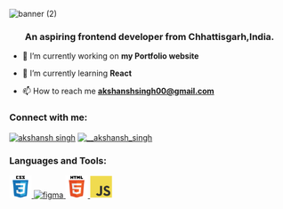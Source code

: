 ![banner (2)](https://github.com/Akshansh029/Akshansh029/assets/145496594/5c6b750f-a70a-4353-b27e-7d6d0d1ab82d)

<h3 align="center">An aspiring frontend developer from Chhattisgarh,India.</h3>

- 🔭 I’m currently working on **my Portfolio website**

- 🌱 I’m currently learning **React**

- 📫 How to reach me **akshanshsingh00@gmail.com**

<h3 align="left">Connect with me:</h3>
<p align="left">
<a href="https://linkedin.com/in/akshansh-singh-3b6718250/" target="blank"><img align="center" src="https://raw.githubusercontent.com/rahuldkjain/github-profile-readme-generator/master/src/images/icons/Social/linked-in-alt.svg" alt="akshansh singh" height="30" width="40" /></a>
<a href="https://instagram.com/__akshansh_singh" target="blank"><img align="center" src="https://raw.githubusercontent.com/rahuldkjain/github-profile-readme-generator/master/src/images/icons/Social/instagram.svg" alt="__akshansh_singh" height="30" width="40" /></a>
</p>

<h3 align="left">Languages and Tools:</h3>
<p align="left"> <a href="https://www.w3schools.com/css/" target="_blank" rel="noreferrer"> <img src="https://raw.githubusercontent.com/devicons/devicon/master/icons/css3/css3-original-wordmark.svg" alt="css3" width="40" height="40"/> </a> <a href="https://www.figma.com/" target="_blank" rel="noreferrer"> <img src="https://www.vectorlogo.zone/logos/figma/figma-icon.svg" alt="figma" width="40" height="40"/> </a> <a href="https://www.w3.org/html/" target="_blank" rel="noreferrer"> <img src="https://raw.githubusercontent.com/devicons/devicon/master/icons/html5/html5-original-wordmark.svg" alt="html5" width="40" height="40"/> </a> <a href="https://developer.mozilla.org/en-US/docs/Web/JavaScript" target="_blank" rel="noreferrer"> <img src="https://raw.githubusercontent.com/devicons/devicon/master/icons/javascript/javascript-original.svg" alt="javascript" width="40" height="40"/> </a> </p>
